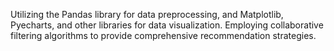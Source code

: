 Utilizing the Pandas library for data preprocessing, and Matplotlib, Pyecharts, and other libraries for data visualization. Employing collaborative filtering algorithms to provide comprehensive recommendation strategies.
